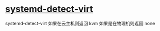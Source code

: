 # [systemd-detect-virt](/2022/06/systemd_detect_virt.md)

systemd-detect-virt 如果在云主机则返回 kvm 如果是在物理机则返回 none